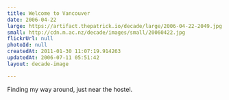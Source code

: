 ```yaml
---
title: Welcome to Vancouver
date: 2006-04-22
large: https://artifact.thepatrick.io/decade/large/2006-04-22-2049.jpg
small: http://cdn.m.ac.nz/decade/images/small/20060422.jpg
flickrUrl: null
photoId: null
createdAt: 2011-01-30 11:07:19.914263
updatedAt: 2006-07-11 05:51:42
layout: decade-image

---
```

Finding my way around, just near the hostel.
